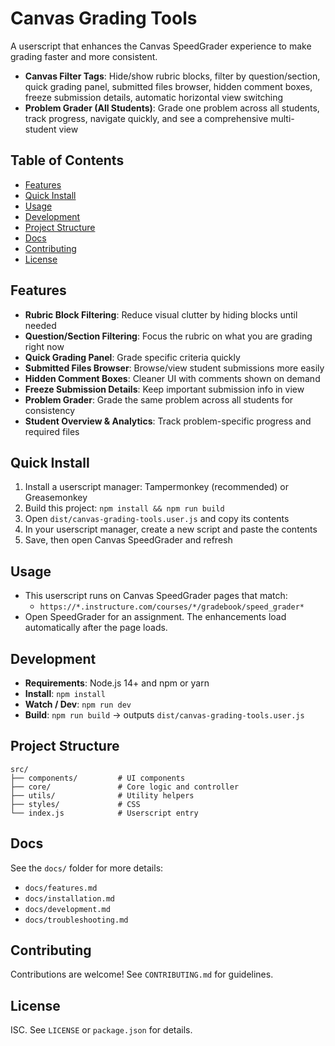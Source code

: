 # Canvas Grading Tools

A userscript that enhances the Canvas SpeedGrader experience to make grading faster and more consistent.

- **Canvas Filter Tags**: Hide/show rubric blocks, filter by question/section, quick grading panel, submitted files browser, hidden comment boxes, freeze submission details, automatic horizontal view switching
- **Problem Grader (All Students)**: Grade one problem across all students, track progress, navigate quickly, and see a comprehensive multi-student view

## Table of Contents
- [Features](#features)
- [Quick Install](#quick-install)
- [Usage](#usage)
- [Development](#development)
- [Project Structure](#project-structure)
- [Docs](#docs)
- [Contributing](#contributing)
- [License](#license)

## Features
- **Rubric Block Filtering**: Reduce visual clutter by hiding blocks until needed
- **Question/Section Filtering**: Focus the rubric on what you are grading right now
- **Quick Grading Panel**: Grade specific criteria quickly
- **Submitted Files Browser**: Browse/view student submissions more easily
- **Hidden Comment Boxes**: Cleaner UI with comments shown on demand
- **Freeze Submission Details**: Keep important submission info in view
- **Problem Grader**: Grade the same problem across all students for consistency
- **Student Overview & Analytics**: Track problem-specific progress and required files

## Quick Install
1. Install a userscript manager: Tampermonkey (recommended) or Greasemonkey
2. Build this project: `npm install && npm run build`
3. Open `dist/canvas-grading-tools.user.js` and copy its contents
4. In your userscript manager, create a new script and paste the contents
5. Save, then open Canvas SpeedGrader and refresh

## Usage
- This userscript runs on Canvas SpeedGrader pages that match:
  - `https://*.instructure.com/courses/*/gradebook/speed_grader*`
- Open SpeedGrader for an assignment. The enhancements load automatically after the page loads.

## Development
- **Requirements**: Node.js 14+ and npm or yarn
- **Install**: `npm install`
- **Watch / Dev**: `npm run dev`
- **Build**: `npm run build` → outputs `dist/canvas-grading-tools.user.js`

## Project Structure
```
src/
├── components/         # UI components
├── core/               # Core logic and controller
├── utils/              # Utility helpers
├── styles/             # CSS
└── index.js            # Userscript entry
```

## Docs
See the `docs/` folder for more details:
- `docs/features.md`
- `docs/installation.md`
- `docs/development.md`
- `docs/troubleshooting.md`

## Contributing
Contributions are welcome! See `CONTRIBUTING.md` for guidelines.

## License
ISC. See `LICENSE` or `package.json` for details. 